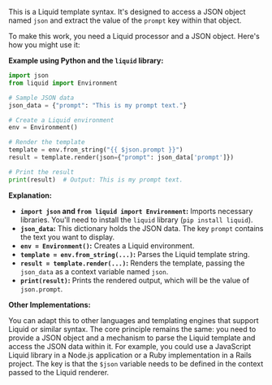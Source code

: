 This is a Liquid template syntax.  It's designed to access a JSON object named `json` and extract the value of the `prompt` key within that object.

To make this work, you need a Liquid processor and a JSON object.  Here's how you might use it:

**Example using Python and the `liquid` library:**

```python
import json
from liquid import Environment

# Sample JSON data
json_data = {"prompt": "This is my prompt text."}

# Create a Liquid environment
env = Environment()

# Render the template
template = env.from_string("{{ $json.prompt }}")
result = template.render(json={"prompt": json_data['prompt']})

# Print the result
print(result)  # Output: This is my prompt text.
```

**Explanation:**

* **`import json` and `from liquid import Environment`:** Imports necessary libraries. You'll need to install the `liquid` library (`pip install liquid`).
* **`json_data`:** This dictionary holds the JSON data.  The key `prompt` contains the text you want to display.
* **`env = Environment()`:** Creates a Liquid environment.
* **`template = env.from_string(...)`:**  Parses the Liquid template string.
* **`result = template.render(...)`:** Renders the template, passing the `json_data` as a context variable named `json`.
* **`print(result)`:** Prints the rendered output, which will be the value of `json.prompt`.

**Other Implementations:**

You can adapt this to other languages and templating engines that support Liquid or similar syntax.  The core principle remains the same:  you need to provide a JSON object and a mechanism to parse the Liquid template and access the JSON data within it.  For example, you could use a JavaScript Liquid library in a Node.js application or a Ruby implementation in a Rails project.  The key is that the `$json` variable needs to be defined in the context passed to the Liquid renderer.
